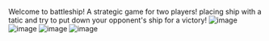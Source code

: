 Welcome to battleship! A strategic game for two players! placing ship with a tatic and try to put down your opponent's ship for a victory! 
![image](https://github.com/user-attachments/assets/205bdd04-0398-442f-a3d3-f9e5767c460e)
![image](https://github.com/user-attachments/assets/dc7ca548-f830-4e80-9727-cdb21640617a)
![image](https://github.com/user-attachments/assets/789ef4a9-7cf3-44cc-a5f6-353b802f383b)
![image](https://github.com/user-attachments/assets/af209e51-f52e-4a8e-aa21-d12838810307)
